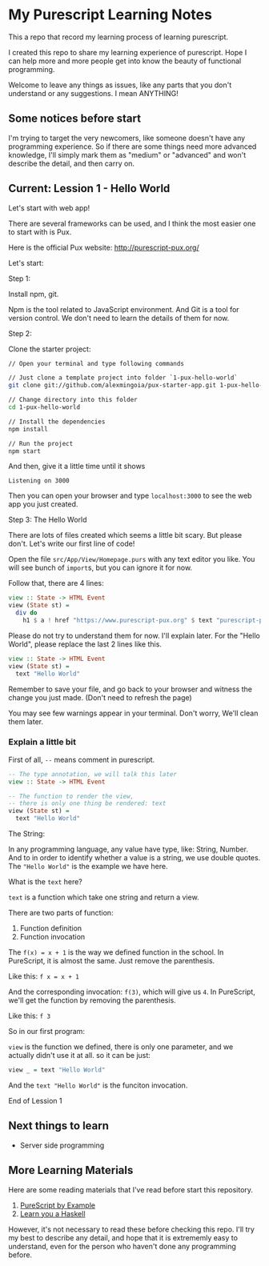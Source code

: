 # My Purescript Learning Notes

This a repo that record my learning process of learning purescript.

I created this repo to share my learning experience of purescript.
Hope I can help more and more people get into know the beauty of functional programming.

Welcome to leave any things as issues, like any parts that you don't understand or any suggestions.
I mean ANYTHING!

## Some notices before start

I'm trying to target the very newcomers, like someone doesn't have any programming experience.
So if there are some things need more advanced knowledge, I'll simply mark them as "medium" or
"advanced" and won't describe the detail, and then carry on.

## Current: Lession 1 - Hello World

Let's start with web app!

There are several frameworks can be used, and I think the most easier one to start with is Pux.

Here is the official Pux website: <http://purescript-pux.org/>

Let's start:

Step 1:

Install npm, git.

Npm is the tool related to JavaScript environment. And Git is a tool for version control.
We don't need to learn the details of them for now.

Step 2:

Clone the starter project:

```bash
// Open your terminal and type following commands

// Just clone a template project into folder `1-pux-hello-world`
git clone git://github.com/alexmingoia/pux-starter-app.git 1-pux-hello-world

// Change directory into this folder
cd 1-pux-hello-world

// Install the dependencies
npm install

// Run the project
npm start
```

And then, give it a little time until it shows

```
Listening on 3000
```

Then you can open your browser and type `localhost:3000` to see the web app you just created.

Step 3: The Hello World

There are lots of files created which seems a little bit scary. But please don't.
Let's write our first line of code!

Open the file `src/App/View/Homepage.purs` with any text editor you like.
You will see bunch of `import`s, but you can ignore it for now.

Follow that, there are 4 lines:

```purescript
view :: State -> HTML Event
view (State st) =
  div do
    h1 $ a ! href "https://www.purescript-pux.org" $ text "purescript-pux.org"
```

Please do not try to understand them for now. I'll explain later.
For the "Hello World", please replace the last 2 lines like this.

```purescript
view :: State -> HTML Event
view (State st) =
  text "Hello World"
```

Remember to save your file, and go back to your browser and witness the change you just made.
(Don't need to refresh the page)

You may see few warnings appear in your terminal. Don't worry, We'll clean them later.

### Explain a little bit

First of all, `--` means comment in purescript.

```purescript
-- The type annotation, we will talk this later
view :: State -> HTML Event

-- The function to render the view,
-- there is only one thing be rendered: text
view (State st) =
  text "Hello World"
```

The String:

In any programming language, any value have type, like: String, Number.
And to in order to identify whether a value is a string, we use double quotes.
The `"Hello World"` is the example we have here.

What is the `text` here?

`text` is a function which take one string and return a view.

There are two parts of function:

1. Function definition
2. Function invocation

The `f(x) = x + 1` is the way we defined function in the school.
In PureScript, it is almost the same. Just remove the parenthesis.

Like this: `f x = x + 1`

And the corresponding invocation: `f(3)`, which will give us `4`.
In PureScript, we'll get the function by removing the parenthesis.

Like this: `f 3`

So in our first program:

`view` is the function we defined, there is only one parameter,
and we actually didn't use it at all. so it can be just:

```purescript
view _ = text "Hello World"
```

And the `text "Hello World"` is the funciton invocation.

End of Lession 1

## Next things to learn

- Server side programming

## More Learning Materials

Here are some reading materials that I've read before start this repository.

1. [PureScript by Example](https://leanpub.com/purescript/read)
2. [Learn you a Haskell](http://learnyouahaskell.com/)

However, it's not necessary to read these before checking this repo.
I'll try my best to describe any detail, and hope that it is extrememly easy to
understand, even for the person who haven't done any programming before.
